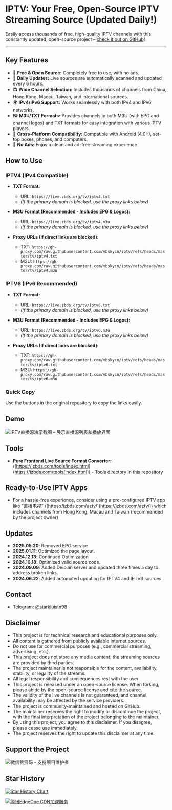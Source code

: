 # IPTV: Your Free, Open-Source IPTV Streaming Source (Updated Daily!)

Easily access thousands of free, high-quality IPTV channels with this constantly updated, open-source project – [check it out on GitHub](https://github.com/vbskycn/iptv)!

---

## Key Features

*   🔄 **Free & Open Source:**  Completely free to use, with no ads.
*   📡 **Daily Updates:** Live sources are automatically scanned and updated every 6 hours.
*   📺 **Wide Channel Selection:** Includes thousands of channels from China, Hong Kong, Macau, Taiwan, and international sources.
*   🌍 **IPv4/IPv6 Support:** Works seamlessly with both IPv4 and IPv6 networks.
*   🖼️ **M3U/TXT Formats:** Provides channels in both M3U (with EPG and channel logos) and TXT formats for easy integration with various IPTV players.
*   📱 **Cross-Platform Compatibility:** Compatible with Android (4.0+), set-top boxes, phones, and computers.
*   🚫 **No Ads:** Enjoy a clean and ad-free streaming experience.

##  How to Use

### IPTV4 (IPv4 Compatible)

*   **TXT Format:**
    *   URL: `https://live.zbds.org/tv/iptv4.txt`
    *   *(If the primary domain is blocked, use the proxy links below)*

*   **M3U Format (Recommended - Includes EPG & Logos):**
    *   URL: `https://live.zbds.org/tv/iptv4.m3u`
    *   *(If the primary domain is blocked, use the proxy links below)*

*   **Proxy URLs (If direct links are blocked):**
    *   TXT:  `https://gh-proxy.com/raw.githubusercontent.com/vbskycn/iptv/refs/heads/master/tv/iptv4.txt`
    *   M3U: `https://gh-proxy.com/raw.githubusercontent.com/vbskycn/iptv/refs/heads/master/tv/iptv4.m3u`

### IPTV6 (IPv6 Recommended)

*   **TXT Format:**
    *   URL: `https://live.zbds.org/tv/iptv6.txt`
    *   *(If the primary domain is blocked, use the proxy links below)*

*   **M3U Format (Recommended - Includes EPG & Logos):**
    *   URL: `https://live.zbds.org/tv/iptv6.m3u`
    *   *(If the primary domain is blocked, use the proxy links below)*

*   **Proxy URLs (If direct links are blocked):**
    *   TXT:  `https://gh-proxy.com/raw.githubusercontent.com/vbskycn/iptv/refs/heads/master/tv/iptv6.txt`
    *   M3U: `https://gh-proxy.com/raw.githubusercontent.com/vbskycn/iptv/refs/heads/master/tv/iptv6.m3u`

### Quick Copy

Use the buttons in the original repository to copy the links easily.

##  Demo

![IPTV直播源演示截图 - 展示直播源列表和播放界面](assets/demo.png "IPTV直播源演示")

## Tools

*   **Pure Frontend Live Source Format Converter:** ([https://izbds.com/tools/index.html](https://izbds.com/tools/index.html)) - Tools directory in this repository

##  Ready-to-Use IPTV Apps

*   For a hassle-free experience, consider using a pre-configured IPTV app like "直播电视" ([https://izbds.com/aztv/](https://izbds.com/aztv/)) which includes channels from Hong Kong, Macau and Taiwan (recommended by the project owner)

##  Updates

*   **2025.05.20**: Removed EPG service.
*   **2025.01.11**: Optimized the page layout.
*   **2024.12.13**: Continued Optimization
*   **2024.10.18**: Optimized valid source code.
*   **2024.09.09**: Added Deibian server and updated three times a day to address broken links.
*   **2024.06.22**: Added automated updating for IPTV4 and IPTV6 sources.

## Contact

*   Telegram: [@starkluistn98](https://t.me/starkluistn98)

## Disclaimer

*   This project is for technical research and educational purposes only.
*   All content is gathered from publicly available internet sources.
*   Do not use for commercial purposes (e.g., commercial streaming, advertising, etc.).
*   This project does not store any media content; the streaming sources are provided by third parties.
*   The project maintainer is not responsible for the content, availability, stability, or legality of the streams.
*   All legal responsibility and consequences rest with the user.
*   This project is released under an open-source license.  When forking, please abide by the open-source license and cite the source.
*   The validity of the live channels is not guaranteed, and channel availability may be affected by the service providers.
*   The project is community-maintained and hosted on GitHub.
*   The maintainer reserves the right to modify or discontinue the project, with the final interpretation of the project belonging to the maintainer.
*   By using this project, you agree to this disclaimer. If you disagree, please cease use immediately.
*   The project reserves the right to update this disclaimer at any time.

## Support the Project

![微信赞赏码 - 支持项目维护者](assets/wxds.png "微信赞赏码")

## Star History

[![Star History Chart](https://api.star-history.com/svg?repos=vbskycn/iptv&type=Date)](https://star-history.com/#vbskycn/iptv&Date)

<!-- edgeone_start -->
<a href="https://edgeone.ai/?from=github/vbskycn/iptv"
   title="本项目的CDN加速和安全防护由腾讯EdgeOne赞助"
   target="_blank"
   rel="noopener noreferrer">
  <img src="https://edgeone.ai/media/34fe3a45-492d-4ea4-ae5d-ea1087ca7b4b.png"
       alt="腾讯EdgeOne CDN加速服务"
       loading="lazy"
  />
</a>
<!-- edgeone_end -->